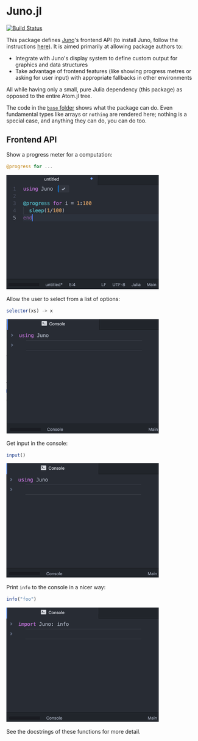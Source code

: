 # Juno.jl

[![Build Status](https://travis-ci.org/JunoLab/Juno.jl.svg?branch=master)](https://travis-ci.org/JunoLab/Juno.jl)

This package defines [Juno](http://junolab.org/)'s frontend API (to install Juno, follow the instructions [here](https://github.com/JunoLab/uber-juno/blob/master/setup.md)). It is aimed primarily at allowing package authors to:

* Integrate with Juno's display system to define custom output for graphics and data structures
* Take advantage of frontend features (like showing progress metres or asking for user input) with appropriate fallbacks in other environments

All while having only a small, pure Julia dependency (this package) as opposed to the entire Atom.jl tree.

The code in the [`base` folder](src/base) shows what the package can do. Even fundamental types like arrays or `nothing` are rendered here; nothing is a special case, and anything they can do, you can do too.

## Frontend API

Show a progress meter for a computation:

```julia
@progress for ...
```

![progress](static/progress.gif)

Allow the user to select from a list of options:

```julia
selector(xs) -> x
```

![selector](static/selector.gif)

Get input in the console:

```julia
input()
```

![input](static/input.gif)

Print `info` to the console in a nicer way:

```julia
info("foo")
```

![info](static/info.gif)

See the docstrings of these functions for more detail.
